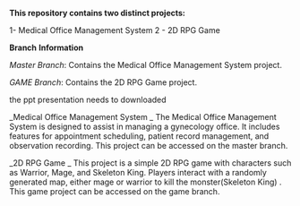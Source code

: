 **This repository contains two distinct projects:**

1- Medical Office Management System
2 - 2D RPG Game

**Branch** **Information**

_Master_ _Branch_: Contains the Medical Office Management System project.

_GAME_ _Branch_: Contains the 2D RPG Game project.

the ppt presentation needs to downloaded 


_Medical Office Management System
_
The Medical Office Management System is designed to assist in managing a gynecology office. It includes features for appointment scheduling, patient record management, and observation recording. This project can be accessed on the master branch.

_2D RPG Game
_
This project is a simple 2D RPG game with characters such as Warrior, Mage, and Skeleton King. Players interact with a randomly generated map, either mage or warrior to kill the monster(Skeleton King) . This game project can be accessed on the game branch.
